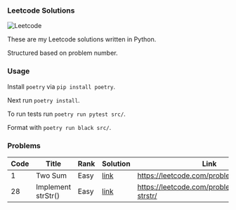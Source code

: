 ### Leetcode Solutions

![Leetcode](https://github.com/ashleyconnor/leetcode/workflows/Leetcode/badge.svg)

These are my Leetcode solutions written in Python.

Structured based on problem number.

### Usage

Install `poetry` via `pip install poetry`.

Next run `poetry install`.

To run tests run `poetry run pytest src/`.

Format with `poetry run black src/`.

### Problems

| Code | Title              | Rank | Solution                      | Link                                            |
| ---- | ------------------ | ---- | ----------------------------- | ----------------------------------------------- |
| 1    | Two Sum            | Easy | [link](/lib/two_sum)          | https://leetcode.com/problems/two-sum/          |
| 28   | Implement strStr() | Easy | [link](/lib/implement_strstr) | https://leetcode.com/problems/implement-strstr/ |
